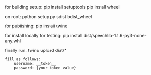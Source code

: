 for building setup:
    pip install setuptools
    pip install wheel

on root:
    python setup.py sdist bdist_wheel

for publishing:
    pip install twine

for install locally for testing:
    pip install dist/speechlib-1.1.6-py3-none-any.whl

finally run:
    twine upload dist/*

    fill as follows:
        username: __token__
        password: {your token value}